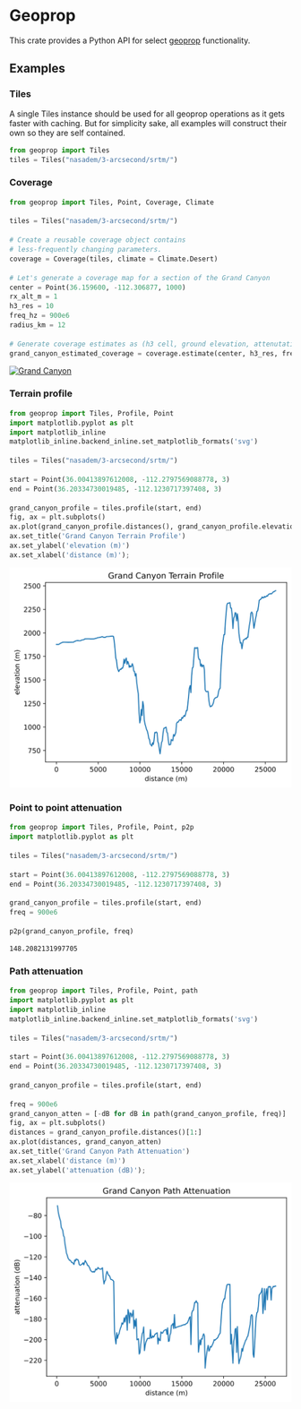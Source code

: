 # Geoprop

This crate provides a Python API for select [geoprop] functionality.

[geoprop]: https://github.com/novalabsxyz/geoprop

## Examples

### Tiles

A single Tiles instance should be used for all geoprop operations as it gets faster with caching. But for simplicity sake, all examples will construct their own so they are self contained.


```python
from geoprop import Tiles
tiles = Tiles("nasadem/3-arcsecond/srtm/")
```

### Coverage


```python
from geoprop import Tiles, Point, Coverage, Climate

tiles = Tiles("nasadem/3-arcsecond/srtm/")

# Create a reusable coverage object contains 
# less-frequently changing parameters.
coverage = Coverage(tiles, climate = Climate.Desert)

# Let's generate a coverage map for a section of the Grand Canyon
center = Point(36.159600, -112.306877, 1000)
rx_alt_m = 1
h3_res = 10
freq_hz = 900e6
radius_km = 12

# Generate coverage estimates as (h3 cell, ground elevation, attenutation dBs)
grand_canyon_estimated_coverage = coverage.estimate(center, h3_res, freq_hz, radius_km, rx_alt_m, rx_threshold_db = None)
```

[![Grand Canyon](https://github.com/JayKickliter/geoprop-py/assets/2551201/0dd53033-eaf7-4560-bb5c-d05cbc3be660)](https://kepler.gl/#/demo?mapUrl=https://gist.githubusercontent.com/JayKickliter/5b99561a9658e62d67474b3a6eff52a1/raw/48d45ff01bd4908c46296c3445aef07068b1b2a9/grand-canyon-kepler.gl.json)

### Terrain profile


```python
from geoprop import Tiles, Profile, Point
import matplotlib.pyplot as plt
import matplotlib_inline
matplotlib_inline.backend_inline.set_matplotlib_formats('svg')

tiles = Tiles("nasadem/3-arcsecond/srtm/")

start = Point(36.00413897612008, -112.2797569088778, 3)
end = Point(36.20334730019485, -112.1230717397408, 3)

grand_canyon_profile = tiles.profile(start, end)
fig, ax = plt.subplots()
ax.plot(grand_canyon_profile.distances(), grand_canyon_profile.elevation())
ax.set_title('Grand Canyon Terrain Profile')
ax.set_ylabel('elevation (m)')
ax.set_xlabel('distance (m)');
```


    
![svg](README_files/README_9_0.svg)
    


### Point to point attenuation


```python
from geoprop import Tiles, Profile, Point, p2p
import matplotlib.pyplot as plt

tiles = Tiles("nasadem/3-arcsecond/srtm/")

start = Point(36.00413897612008, -112.2797569088778, 3)
end = Point(36.20334730019485, -112.1230717397408, 3)

grand_canyon_profile = tiles.profile(start, end)
freq = 900e6

p2p(grand_canyon_profile, freq)
```




    148.2082131997705



### Path attenuation


```python
from geoprop import Tiles, Profile, Point, path
import matplotlib.pyplot as plt
import matplotlib_inline
matplotlib_inline.backend_inline.set_matplotlib_formats('svg')

tiles = Tiles("nasadem/3-arcsecond/srtm/")

start = Point(36.00413897612008, -112.2797569088778, 3)
end = Point(36.20334730019485, -112.1230717397408, 3)

grand_canyon_profile = tiles.profile(start, end)

freq = 900e6
grand_canyon_atten = [-dB for dB in path(grand_canyon_profile, freq)]
fig, ax = plt.subplots()
distances = grand_canyon_profile.distances()[1:]
ax.plot(distances, grand_canyon_atten)
ax.set_title('Grand Canyon Path Attenuation')
ax.set_xlabel('distance (m)')
ax.set_ylabel('attenuation (dB)');
```


    
![svg](README_files/README_13_0.svg)
    

